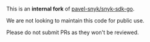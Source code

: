 This is an **internal fork** of [pavel-snyk/snyk-sdk-go](https://github.com/pavel-snyk/snyk-sdk-go).

We are not looking to maintain this code for public use.

Please do not submit PRs as they won't be reviewed.
